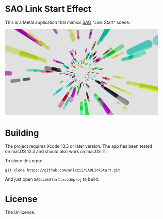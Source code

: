 # SAO Link Start Effect

This is a Metal application that mimics [SAO](https://en.wikipedia.org/wiki/Sword_Art_Online) "Link Start" scene.

![Screenshot](./Artworks/Screenshot.png)

# Building

The project requires Xcode 13.3 or later version. The app has been tested on macOS 12.3 and should also work on macOS 11.

To clone this repo:

```shell
git clone https://github.com/unixzii/SAOLinkStart.git
```

And just open `SAOLinkStart.xcodeproj` to build.

# License

The Unlicense.
